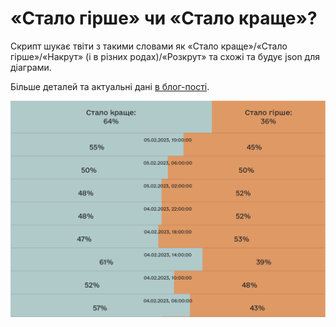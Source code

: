 # «Стало гірше» чи «Стало краще»?

Скрипт шукає твіти з такими словами як 
«Стало краще»/«Стало гірше»/«Накрут» (і в різних родах)/«Розкрут» 
та схожі та будує json для діаграми.

Більше деталей та актуальні дані [в блог-пості](https://vadymklymenko.com/blog/ukrtwi/).

![Приклад діаграми](/static/diagram.png)
